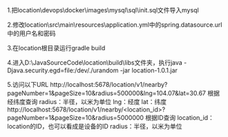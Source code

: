 1.把location\devops\docker\images\mysql\sql\init.sql文件导入mysql

2.修改location\src\main\resources\application.yml中的spring.datasource.url中的用户名和密码

3.在location根目录运行gradle build

4.进入D:\JavaSourceCode\location\build\libs文件夹，执行java -Djava.security.egd=file:/dev/./urandom -jar location-1.0.1.jar

5.访问以下URL
http://localhost:5678/location/v1/nearby?pageNumber=1&pageSize=10&radius=500000&lng=104.07&lat=30.67
根据经纬度查询
radius：半径，以米为单位
lng：经度
lat：纬度
http://localhost:5678/location/v1/nearby/<location_id>?pageNumber=1&pageSize=10&radius=5000000
根据ID查询
location_id：location的ID，也可以看成是设备的ID
radius：半径，以米为单位